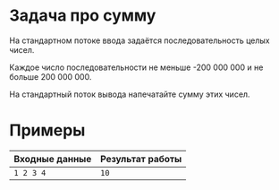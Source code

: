 # Задача про сумму
На стандартном потоке ввода задаётся последовательность целых чисел.

Каждое число последовательности не меньше -200 000 000 и не больше 200 000 000.

На стандартный поток вывода напечатайте сумму этих чисел.

# Примеры
|Входные данные|	Результат работы
|-----|-----
|`1 2 3 4`|`10`
